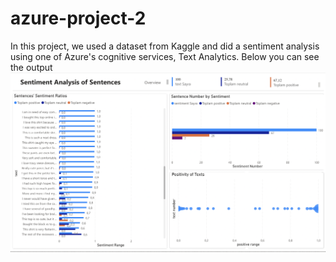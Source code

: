# azure-project-2

In this project, we used a dataset from Kaggle and did a sentiment analysis using one of Azure's cognitive services, Text Analytics. 
Below you can see the output
![alt text](https://github.com/acelyasn/azure-project-2/blob/main/Sentiment-Analysis-Overview.png)


